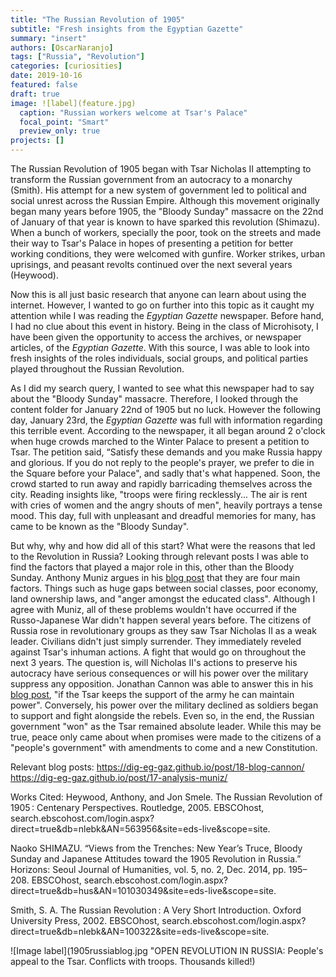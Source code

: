 ```yaml
---
title: "The Russian Revolution of 1905"
subtitle: "Fresh insights from the Egyptian Gazette"
summary: "insert"
authors: [OscarNaranjo]
tags: ["Russia", "Revolution"]
categories: [curiosities]
date: 2019-10-16
featured: false
draft: true
image: ![label](feature.jpg)
  caption: "Russian workers welcome at Tsar's Palace"
  focal_point: "Smart"
  preview_only: true
projects: []
---
```

The Russian Revolution of 1905 began with Tsar Nicholas II attempting to transform the Russian government from an autocracy to a monarchy (Smith). His attempt for a new system of government led to political and social unrest across the Russian Empire. Although this movement originally began many years before 1905, the "Bloody Sunday" massacre on the 22nd of January of that year is known to have sparked this revolution (Shimazu). When a bunch of workers, specially the poor, took on the streets and made their way to Tsar's Palace in hopes of presenting a petition for better working conditions, they were welcomed with gunfire. Worker strikes, urban uprisings, and peasant revolts continued over the next several years (Heywood).

Now this is all just basic research that anyone can learn about using the internet. However, I wanted to go on further into this topic as it caught my attention while I was reading the _Egyptian Gazette_ newspaper. Before hand, I had no clue about this event in history. Being in the class of Microhisoty, I have been given the opportunity to access the archives, or newspaper articles, of the _Egyptian Gazette_. With this source, I was able to look into fresh insights of the roles individuals, social groups, and political parties played throughout the Russian Revolution.

As I did my search query, I wanted to see what this newspaper had to say about the "Bloody Sunday" massacre. Therefore, I looked through the content folder for January 22nd of 1905 but no luck. However the following day, January 23rd, the _Egyptian Gazette_ was full with information regarding this terrible event. According to the newspaper, it all began around 2 o'clock when huge crowds marched to the Winter Palace to present a petition to Tsar. The petition said, “Satisfy these demands and you make Russia happy and glorious. If you do not reply to the people's prayer, we prefer to die in the Square before your Palace", and sadly that's what happened. Soon, the crowd started to run away and rapidly barricading themselves across the city. Reading insights like, "troops were firing recklessly... The air is rent with cries of women and the angry shouts of men", heavily portrays a tense mood. This day, full with unpleasant and dreadful memories for many, has came to be known as the "Bloody Sunday".

But why, why and how did all of this start? What were the reasons that led to the Revolution in Russia? Looking through relevant posts I was able to find the factors that played a major role in this, other than the Bloody Sunday. Anthony Muniz argues in his [blog post](https://dig-eg-gaz.github.io/post/17-analysis-muniz/) that they are four main factors. Things such as huge gaps between social classes, poor economy, land ownership laws, and "anger amongst the educated class". Although I agree with Muniz, all of these problems wouldn't have occurred if the Russo-Japanese War didn't happen several years before. The citizens of Russia rose in revolutionary groups as they saw Tsar Nicholas II as a weak leader. Civilians didn't just simply surrender. They immediately reveled against Tsar's inhuman actions. A fight that would go on throughout the next 3 years. The question is, will Nicholas II's actions to preserve his autocracy have serious consequences or will his power over the military suppress any opposition. Jonathan Cannon was able to answer this in his [blog post](https://dig-eg-gaz.github.io/post/18-blog-cannon/), "if the Tsar keeps the support of the army he can maintain power". Conversely, his power over the military declined as soldiers began to support and fight alongside the rebels. Even so, in the end, the Russian government "won" as the Tsar remained absolute leader. While this may be true, peace only came about when promises were made to the citizens of a "people's government" with amendments to come and a new Constitution.



Relevant blog posts:
https://dig-eg-gaz.github.io/post/18-blog-cannon/
https://dig-eg-gaz.github.io/post/17-analysis-muniz/

Works Cited:
Heywood, Anthony, and Jon Smele. The Russian Revolution of 1905 : Centenary Perspectives. Routledge, 2005. EBSCOhost, search.ebscohost.com/login.aspx?direct=true&db=nlebk&AN=563956&site=eds-live&scope=site.

Naoko SHIMAZU. “Views from the Trenches: New Year’s Truce, Bloody Sunday and Japanese Attitudes toward the 1905 Revolution in Russia.” Horizons: Seoul Journal of Humanities, vol. 5, no. 2, Dec. 2014, pp. 195–208. EBSCOhost, search.ebscohost.com/login.aspx?direct=true&db=hus&AN=101030349&site=eds-live&scope=site.

Smith, S. A. The Russian Revolution : A Very Short Introduction. Oxford University Press, 2002. EBSCOhost, search.ebscohost.com/login.aspx?direct=true&db=nlebk&AN=100322&site=eds-live&scope=site.

![Image label](1905russiablog.jpg "OPEN REVOLUTION IN RUSSIA: People's appeal to the Tsar. Conflicts with troops. Thousands killed!)
